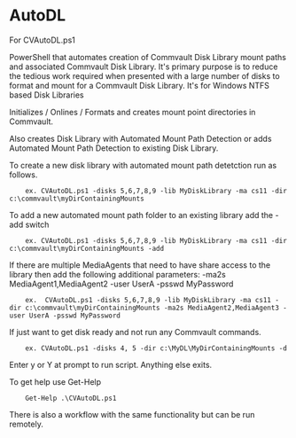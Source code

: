 # AutoDL

For CVAutoDL.ps1

PowerShell that automates creation of Commvault Disk Library mount paths and associated Commvault Disk Library. It's primary purpose is to reduce the tedious work required when presented with a large number of disks to format and mount for a Commvault Disk Library. It's for Windows NTFS based Disk Libraries

Initializes / Onlines / Formats and creates mount point directories in Commvault. 

Also creates Disk Library with Automated Mount Path Detection or adds Automated Mount Path Detection to existing Disk Library.

To create a new disk library with automated mount path detetction run as follows. 

        ex. CVAutoDL.ps1 -disks 5,6,7,8,9 -lib MyDiskLibrary -ma cs11 -dir c:\commvault\myDirContainingMounts

To add a new automated mount path folder to an existing library add the -add switch
   
        ex. CVAutoDL.ps1 -disks 5,6,7,8,9 -lib MyDiskLibrary -ma cs11 -dir c:\commvault\myDirContainingMounts -add

If there are multiple MediaAgents that need to have share access to the library then add the following additional parameters: -ma2s MediaAgent1,MediaAgent2 -user UserA -psswd MyPassword
    
        ex.  CVAutoDL.ps1 -disks 5,6,7,8,9 -lib MyDiskLibrary -ma cs11 -dir c:\commvault\myDirContainingMounts -ma2s MediaAgent2,MediaAgent3 -user UserA -psswd MyPassword

 If just want to get disk ready and not run any Commvault commands. 
 
        ex. CVAutoDL.ps1 -disks 4, 5 -dir c:\MyDL\MyDirContainingMounts -d

Enter y or Y at prompt to run script. Anything else exits.

To get help use Get-Help

        Get-Help .\CVAutoDL.ps1

There is also a workflow with the same functionality but can be run remotely.
